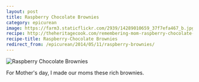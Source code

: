 ```yaml
---
layout: post
title: Raspberry Chocolate Brownies
category: epicurean
image: https://farm3.staticflickr.com/2939/14289010659_37f7efa467_b.jpg
recipe: http://theheritagecook.com/remembering-mom-raspberry-chocolate-brownies-src/
recipe-title: Raspberry-Chocolate Brownies
redirect_from: /epicurean/2014/05/11/raspberry-brownies/
---
```


<div class="photos">
<img src="https://farm3.staticflickr.com/2939/14289010659_37f7efa467_b.jpg" alt="Raspberry Chocolate Brownies">
</div>

For Mother's day, I made our moms these rich brownies.
